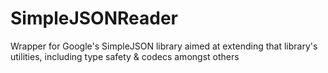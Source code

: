 # SimpleJSONReader
Wrapper for Google's SimpleJSON library aimed at extending that library's utilities, including type safety & codecs amongst others
